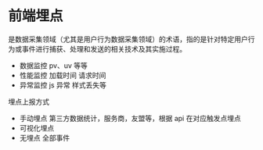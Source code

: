 # 前端埋点

是数据采集领域（尤其是用户行为数据采集领域）的术语，指的是针对特定用户行为或事件进行捕获、处理和发送的相关技术及其实施过程。

- 数据监控 pv、uv 等等
- 性能监控 加载时间 请求时间
- 异常监控 js 异常 样式丢失等

埋点上报方式

- 手动埋点 第三方数据统计，服务商，友盟等，根据 api 在对应触发点埋点
- 可视化埋点
- 无埋点 全部事件

